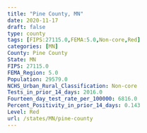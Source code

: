 ```yaml
---
title: "Pine County, MN"
date: 2020-11-17
draft: false
type: county
tags: [FIPS:27115.0,FEMA:5.0,Non-core,Red]
categories: [MN]
County: Pine County
State: MN
FIPS: 27115.0
FEMA_Region: 5.0
Population: 29579.0
NCHS_Urban_Rural_Classification: Non-core
Tests_in_prior_14_days: 2016.0
Fourteen_day_test_rate_per_100000: 6816.0
Percent_Positivity_in_prior_14_days: 0.143
Level: Red
url: /states/MN/pine-county
---
```



